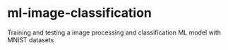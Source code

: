 # ml-image-classification
Training and testing a image processing and classification ML model with MNIST datasets
